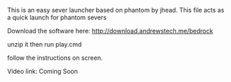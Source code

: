 This is an easy sever launcher based on phantom by jhead.
This file acts as a quick launch for phantom severs

Download the software here: http://download.andrewstech.me/bedrock

unzip it then run play.cmd

follow the instructions on screen.

Video link: Coming Soon
